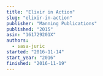 ```yaml
---
title: "Elixir in Action"
slug: "elixir-in-action"
publisher: "Manning Publications"
published: "2015"
asin: "161729201X"
authors:
  - sasa-juric
started: "2016-11-14"
start_year: "2016"
finished: "2016-11-19"
---
```

